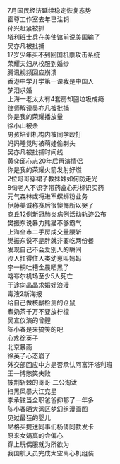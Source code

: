 7月国民经济延续稳定恢复态势  
霍尊工作室去年已注销  
孙兴赶紧被抓  
塔利班士兵在美使馆前说美国输了  
吴亦凡被批捕  
17岁少年买不到回国机票攻击系统  
荣耀夫妇从校服到婚纱  
腾讯视频回应崩溃  
香港中学开学第一课我是中国人  
梦泪求婚  
上海一老太太有4套房却囤垃圾成瘾  
律师解读吴亦凡被批捕  
你是我的荣耀播放量  
徐小山被杀  
男孩培训机构内被同学殴打  
妈妈睡觉时被萌娃偷剃头  
吴亦凡被批捕时间线  
黄奕邱心志20年后再演情侣  
你是我的荣耀火箭发射好燃  
2位哥哥穿裙子教妹妹如何防走光  
8旬老人不识字带药盒心形标识买药  
元气森林或将进军螺蛳粉业务  
伊藤美诚称赛后很懊悔所以哭了  
商丘12例新冠肺炎病例活动轨迹公布  
樊振东说暴力熊猫不够霸气  
上海全市二手房成交量腰斩  
樊振东说不是胖就非要吃两份餐  
发现自己不会爱别人的瞬间  
没人扛得住人类幼崽叫妈妈  
李一桐吐槽金晨晒黑了  
喀布尔机场至少5人死亡  
于途向晶晶求婚好浪漫  
毒液2新海报  
给自己做核酸检测的仓鼠  
煮奶茶千万不要放柠檬  
吴宣仪演的曾鲤  
陈小春是来搞笑的吧  
心疼徐英子  
北京暴雨  
徐英子心态崩了  
外交部回应中方是否承认阿富汗塔利班  
王一博憋笑失败  
披荆斩棘的哥哥 二公淘汰  
扫黑风暴大江克星  
李承铉当全职爸爸抑郁了一年多  
陈小春晒大湾区梦幻组漫画图  
见过最狂的婴儿  
尼格买提送同事们杨倩同款发卡  
原来女娲真的会偏心  
穿上玩偶服就为所欲为  
我国航天员完成太空离心机组装  
